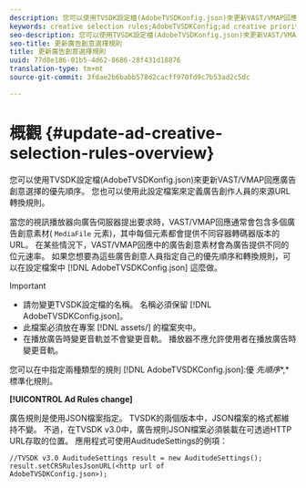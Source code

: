 ```yaml
---
description: 您可以使用TVSDK設定檔(AdobeTVSDKonfig.json)來更新VAST/VMAP回應廣告創意選擇的優先順序。 您也可以使用此設定檔案來定義廣告創作人員的來源URL轉換規則。
keywords: creative selection rules;AdobeTVSDKConfig;ad creative priorities;transformation rules
seo-description: 您可以使用TVSDK設定檔(AdobeTVSDKonfig.json)來更新VAST/VMAP回應廣告創意選擇的優先順序。 您也可以使用此設定檔案來定義廣告創作人員的來源URL轉換規則。
seo-title: 更新廣告創意選擇規則
title: 更新廣告創意選擇規則
uuid: 77d8e186-01b5-4d62-8686-28f431d18876
translation-type: tm+mt
source-git-commit: 3fdae2b6babb578d2cacff970fd9c7b53ad2c5dc

---
```



# 概觀 {#update-ad-creative-selection-rules-overview}

您可以使用TVSDK設定檔(AdobeTVSDKonfig.json)來更新VAST/VMAP回應廣告創意選擇的優先順序。 您也可以使用此設定檔案來定義廣告創作人員的來源URL轉換規則。

當您的視訊播放器向廣告伺服器提出要求時，VAST/VMAP回應通常會包含多個廣告創意素材( `MediaFile` 元素)，其中每個元素都會提供不同容器轉碼器版本的URL。 在某些情況下，VAST/VMAP回應中的廣告創意素材會為廣告提供不同的位元速率。 如果您想要為這些廣告創意人員指定自己的優先順序和轉換規則，可以在設定檔案中 [!DNL AdobeTVSDKConfig.json] 這麼做。

>[!IMPORTANT]
>
>* 請勿變更TVSDK設定檔的名稱。 名稱必須保留 [!DNL AdobeTVSDKConfig.json]。
>* 此檔案必須放在專案 [!DNL assets/] 的檔案夾中。
>* 在播放廣告時變更音軌並不會變更音軌。 播放器不應允許使用者在播放廣告時變更音軌。
>



您可以在中指定兩種類型的規則 [!DNL AdobeTVSDKConfig.json]:優 *先順序**,* 標準化規則。

**[!UICONTROL Ad Rules change]**

<!--<a id="section_EDCE7C94156D4A47AA2FBAE9BE0390CE"></a>-->

廣告規則是使用JSON檔案指定。 TVSDK的兩個版本中，JSON檔案的格式都維持不變。 不過，在TVSDK v3.0中，廣告規則JSON檔案必須裝載在可透過HTTP URL存取的位置。 應用程式可使用AuditudeSettings的例項：

```
//TVSDK v3.0 AuditudeSettings result = new AuditudeSettings(); 
result.setCRSRulesJsonURL(<http url of 
AdobeTVSDKConfig.json>);  
```
